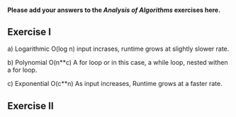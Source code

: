 #### Please add your answers to the ***Analysis of  Algorithms*** exercises here.

## Exercise I

a) Logarithmic O(log n)
input incrases, runtime grows at slightly slower rate.


b) Polynomial O(n**c)
A for loop or in this case, a while loop, nested withen a for loop.


c) Exponential O(c**n)
As input increases, Runtime grows at a faster rate.

## Exercise II


